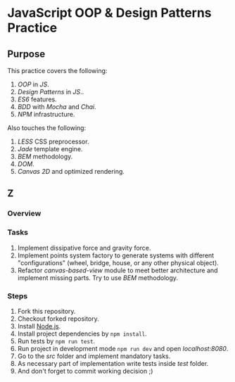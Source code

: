 # JavaScript OOP & Design Patterns Practice

## Purpose

This practice covers the following:

1. *OOP* in *JS*.
2. *Design Patterns* in *JS*..
3. *ES6* features.
4. *BDD* with *Mocha* and *Chai*.
5. *NPM* infrastructure.

Also touches the following:

1. *LESS* CSS preprocessor.
2. *Jade* template engine.
3. *BEM* methodology.
4. *DOM*.
5. *Canvas 2D* and optimized rendering.

## Z

### Overview

### Tasks

1. Implement dissipative force and gravity force.
2. Implement points system factory to generate systems with different "configurations" (wheel, bridge, house, or any other physical object).
3. Refactor *canvas-based-view* module to meet better architecture and implement missing parts. Try to use *BEM* methodology.

### Steps

1. Fork this repository.
2. Checkout forked repository.
1. Install [Node.js](http://nodejs.org/).
2. Install project dependencies by `npm install`.
3. Run tests by `npm run test`.
4. Run project in development mode `npm run dev` and open *localhost:8080*.
5. Go to the *src* folder and implement mandatory tasks.
6. As necessary part of implementation write tests inside *test* folder.
7. And don't forget to commit working decision ;)
